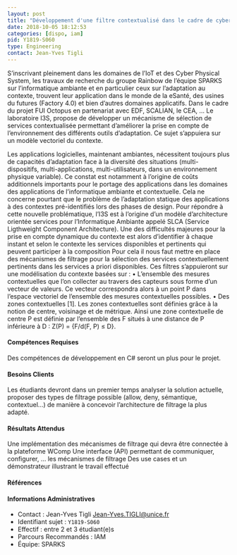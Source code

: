 ```yaml
---
layout: post
title: "Développement d'une filtre contextualisé dans le cadre de cyberphysical System et de l'IoT  - variante"
date: 2018-10-05 18:12:53
categories: [dispo, iam]
pid: Y1819-S060
type: Engineering
contact: Jean-Yves Tigli 
---
```

       
S’inscrivant pleinement dans les domaines de l’IoT et des Cyber Physical System, les travaux de recherche du groupe Rainbow de l’équipe SPARKS sur l’informatique ambiante et en particulier ceux sur l’adaptation au contexte, trouvent leur application dans le monde de la eSanté, des usines du futures (Factory 4.0) et bien d’autres domaines applicatifs. Dans le cadre du projet FUI Octopus en partenariat avec EDF, SCALIAN, le CEA, … Le laboratoire I3S, propose de développer un mécanisme de sélection de services contextualisée permettant d’améliorer la prise en compte de l’environnement des différents outils d’adaptation.
Ce sujet s’appuiera sur un modèle vectoriel du contexte.

Les applications logicielles, maintenant ambiantes, nécessitent toujours plus de capacités d’adaptation face à la diversité des situations (multi-dispositifs, multi-applications, multi-utilisateurs, dans un environnement physique variable). Ce constat est notamment à l’origine de coûts additionnels importants pour le portage des applications dans les domaines des applications de l’informatique ambiante et contextuelle. Cela ne concerne pourtant que le problème de l’adaptation statique des applications à des contextes pré-identifiés lors des phases de design.
Pour répondre à cette nouvelle problématique, l’I3S est à l’origine d’un modèle d’architecture orientée services pour l’Informatique Ambiante appelé SLCA (Service Ligthweight Component Architecture).
Une des difficultés majeures pour la prise en compte dynamique du contexte est alors d’identifier à chaque instant et selon le contexte les services disponibles   et pertinents qui peuvent participer à la composition
Pour cela il nous faut mettre en place des mécanismes de filtrage pour la sélection des services contextuellement pertinents dans les services a priori disponibles.
Ces filtres s’appuieront sur une modélisation du contexte basées sur :
•	L’ensemble des mesures contextuelles que l’on collecter au travers des capteurs sous forme d’un vecteur de valeurs. Ce vecteur correspondra alors à un point P dans l’espace vectoriel de l’ensemble des mesures contextuelles possibles. 
•	Des zones contextuelles [1]. Les zones contextuelles sont définies grâce à la notion de centre, voisinage et de métrique. Ainsi une zone contextuelle de centre P est définie par l’ensemble des F situés à une distance de P inférieure à D : Z(P) = {F/d(F, P) ≤ D}.

#### Compétences Requises
Des compétences de développement en C# seront un plus pour le projet.



     

#### Besoins Clients
Les étudiants devront dans un premier temps analyser la solution actuelle, proposer des types de filtrage possible (allow, deny, sémantique, contextuel…) de manière à concevoir l’architecture de filtrage la plus adapté.

#### Résultats Attendus
Une implémentation des mécanismes de filtrage qui devra être connectée à la plateforme WComp 
Une interface (API) permettant de communiquer, configurer, … les mécanismes de filtrage
Des use cases et un démonstrateur illustrant le travail effectué

#### Références



#### Informations Administratives
  * Contact : Jean-Yves Tigli  <Jean-Yves.TIGLI@unice.fr>
  * Identifiant sujet : `Y1819-S060`
  * Effectif : entre 2 et 3 étudiant(e)s
  * Parcours Recommandés : IAM
  * Équipe: SPARKS

     